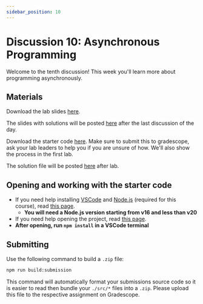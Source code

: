 ```yaml
---
sidebar_position: 10
---
```


# Discussion 10: Asynchronous Programming

Welcome to the tenth discussion! This week you'll learn more about programming asynchronously.

## Materials

Download the lab slides [here](https://github.com/umass-compsci-220/public-materials/raw/main/discussion/Lab%2010%20-%20No%20Solutions.pdf).

The slides with solutions will be posted [here](https://github.com/umass-compsci-220/public-materials/raw/main/discussion/Lab%2010%20-%20Solutions.pdf) after the last discussion of the day.

Download the starter code [here](https://github.com/umass-compsci-220/public-materials/raw/main/discussion/10-asynchronous-programming.zip). Make sure to submit this to gradescope, ask your lab leaders to help you if you are unsure of how. We'll also show the process in the first lab.

The solution file will be posted [here](https://github.com/umass-compsci-220/public-materials/raw/main/discussion/10-asynchronous-programming.ts) after lab.

## Opening and working with the starter code

- If you need help installing [VSCode](https://code.visualstudio.com/) and [Node.js](https://nodejs.org/) (required for this course), read [this page](/materials/tutorials/assignments/environment).
  - **You will need a Node.js version starting from v16 and less than v20**
- If you need help opening the project, read [this page](/materials/tutorials/assignments/opening-an-assignment).
- **After opening, run `npm install` in a VSCode terminal**

## Submitting

Use the following command to build a `.zip` file:

```sh
npm run build:submission
```

This command will automatically format your submissions source code so it is easier to read then bundle your `./src/*` files into a `.zip`. Please upload this file to the respective assignment on Gradescope.
